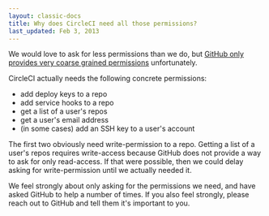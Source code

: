 ```yaml
---
layout: classic-docs
title: Why does CircleCI need all those permissions?
last_updated: Feb 3, 2013
---
```


We would love to ask for less permissions than we do, but
[GitHub only provides very coarse grained permissions](http://developer.github.com/v3/oauth/#scopes)
unfortunately.

CircleCI actually needs the following concrete permissions:

*   add deploy keys to a repo
*   add service hooks to a repo
*   get a list of a user's repos
*   get a user's email address
*   (in some cases) add an SSH key to a user's account

The first two obviously need write-permission to a repo.
Getting a list of a user's repos requires write-access because GitHub does not provide a way to ask for only read-access.
If that were possible, then we could delay asking for write-permission until we actually needed it.

We feel strongly about only asking for the permissions we need, and have asked GitHub to help a number of times.
If you also feel strongly, please reach out to GitHub and tell them it's important to you.
